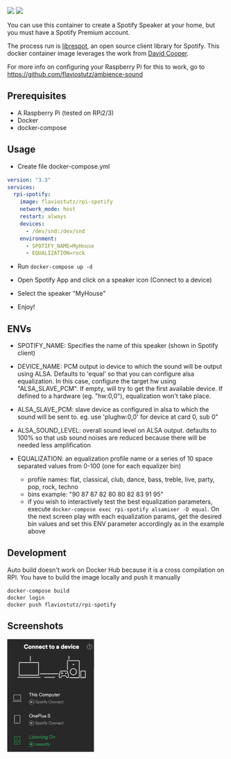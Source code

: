 [![](https://images.microbadger.com/badges/version/flaviostutz/rpi-spotify.svg)](https://microbadger.com/images/flaviostutz/rpi-spotify "Get your own version badge on microbadger.com")
[![](https://images.microbadger.com/badges/image/flaviostutz/rpi-spotify.svg)](https://microbadger.com/images/flaviostutz/rpi-spotify "Get your own image badge on microbadger.com")

You can use this container to create a Spotify Speaker at your home, but you must have a Spotify Premium account.

The process run is [librespot](https://github.com/plietar/librespot), an open source client library for Spotify.
This docker container image leverages the work from [David Cooper](https://dtcooper.github.io/raspotify).

For more info on configuring your Raspberry Pi for this to work, go to https://github.com/flaviostutz/ambience-sound

## Prerequisites

* A Raspberry Pi (tested on RPi2/3)
* Docker
* docker-compose

## Usage

* Create file docker-compose.yml

```yml
version: "3.3"
services:
  rpi-spotify:
    image: flaviostutz/rpi-spotify
    network_mode: host
    restart: always
    devices:
      - /dev/snd:/dev/snd
    environment:
      - SPOTIFY_NAME=MyHouse
      - EQUALIZATION=rock
```

* Run ```docker-compose up -d```

* Open Spotify App and click on a speaker icon (Connect to a device)

* Select the speaker "MyHouse"

* Enjoy!


## ENVs

* SPOTIFY_NAME: Specifies the name of this speaker (shown in Spotify client)

* DEVICE_NAME: PCM output io device to which the sound will be output using ALSA. Defaults to 'equal' so that you can configure alsa equalization. In this case, configure the target hw using "ALSA_SLAVE_PCM". If empty, will try to get the first available device. If defined to a hardware (eg. "hw:0,0"), equalization won't take place.

* ALSA_SLAVE_PCM: slave device as configured in alsa to which the sound will be sent to. eg. use 'plughw:0,0' for device at card 0, sub 0"

* ALSA_SOUND_LEVEL: overall sound level on ALSA output. defaults to 100% so that usb sound noises are reduced because there will be needed less amplification

* EQUALIZATION: an equalization profile name or a series of 10 space separated values from 0-100 (one for each equalizer bin)
  * profile names: flat, classical, club, dance, bass, treble, live, party, pop, rock, techno
  * bins example: "90 87 87 82 80 80 82 83 91 95"
  * if you wish to interactively test the best equalization parameters, execute ```docker-compose exec rpi-spotify alsamixer -D equal```. On the next screen play with each equalization params, get the desired bin values and set this ENV parameter accordingly as in the example above

## Development

Auto build doesn't work on Docker Hub because it is a cross compilation on RPI. You have to build the image locally and push it manually

```shell
docker-compose build
docker login
docker push flaviostutz/rpi-spotify
```

## Screenshots

<img src="screenshot.png" width="200" />
